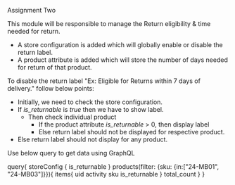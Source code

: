 Assignment Two

This module will be responsible to manage the Return eligibility & time needed for return.
- A store configuration is added which will globally enable or disable the return label.
- A product attribute is added which will store the number of days needed for return of that product.

To disable the return label "Ex: Eligible for Returns within 7 days of delivery." follow below points:
- Initially, we need to check the store configuration. 
- If *is_returnable* is *true* then we have to show label.
    - Then check individual product
        - If the product attribute *is_returnable* > 0, then display label
        - Else return label should not be displayed for respective product.
- Else return label should not display for any product.

Use below query to get data using GraphQL

query{
  storeConfig {
    is_returnable
  }
  products(filter: {sku: {in:["24-MB01", "24-MB03"]}}){
    items{
      uid
      activity
      sku
      is_returnable
    }
    total_count
  }
}